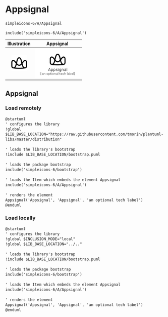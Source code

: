 # Appsignal


```text
simpleicons-6/A/Appsignal
```

```text
include('simpleicons-6/A/Appsignal')
```



| Illustration | Appsignal |
| :---: | :---: |
| ![illustration for Illustration](../../simpleicons-6/A/Appsignal.png) | ![illustration for Appsignal](../../simpleicons-6/A/Appsignal.Local.png) |




## Appsignal

### Load remotely
```plantuml
@startuml
' configures the library
!global $LIB_BASE_LOCATION="https://raw.githubusercontent.com/tmorin/plantuml-libs/master/distribution"

' loads the library's bootstrap
!include $LIB_BASE_LOCATION/bootstrap.puml

' loads the package bootstrap
include('simpleicons-6/bootstrap')

' loads the Item which embeds the element Appsignal
include('simpleicons-6/A/Appsignal')

' renders the element
Appsignal('Appsignal', 'Appsignal', 'an optional tech label')
@enduml
```

### Load locally
```plantuml
@startuml
' configures the library
!global $INCLUSION_MODE="local"
!global $LIB_BASE_LOCATION="../.."

' loads the library's bootstrap
!include $LIB_BASE_LOCATION/bootstrap.puml

' loads the package bootstrap
include('simpleicons-6/bootstrap')

' loads the Item which embeds the element Appsignal
include('simpleicons-6/A/Appsignal')

' renders the element
Appsignal('Appsignal', 'Appsignal', 'an optional tech label')
@enduml
```


